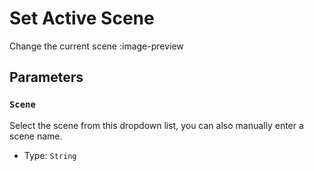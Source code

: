 # Set Active Scene
Change the current scene
:image-preview

## Parameters
### `Scene`
Select the scene from this dropdown list, you can also manually enter a scene name.

- Type: `String`